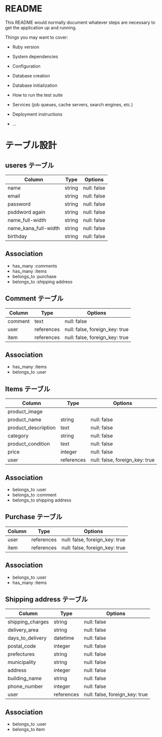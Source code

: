 # README

This README would normally document whatever steps are necessary to get the
application up and running.

Things you may want to cover:

* Ruby version

* System dependencies

* Configuration

* Database creation

* Database initialization

* How to run the test suite

* Services (job queues, cache servers, search engines, etc.)

* Deployment instructions

* ...

# テーブル設計

## useres テーブル

| Column               | Type   |Options      |
|----------------------|--------|-------------|
| name                 | string | null: false |
| email                | string | null: false |
| password             | string | null: false |
| psddword again       | string | null: false |
| name_full-width      | string | null: false |
| name_kana_full-width | string | null: false |
| birthday             | string | null: false |

## Association
- has_many :comments
- has_many :items
- belongs_to :purchase
- belongs_to :shipping address

## Comment テーブル

| Column            | Type       | Options                                    |
|-------------------|------------|--------------------------------------------|
| comment           | text       | null: false                                |
| user              | references | null: false, foreign_key: true             |
| item              | references | null: false, foreign_key: true             |

## Association
- has_many :items
- belongs_to :user

## Items テーブル

| Column               | Type       | Options                         |
|----------------------|------------|---------------------------------|
| product_image        |            |                                 |
| product_name         | string     | null: false                     |
| product_descriiption | text       | null: false                     |
| category             | string     | null: false                     |
| product_condition    | text       | null: false                     |
| price                | integer    | null: false                     | 
| user                 | references | null: false, foreign_key: true  |

## Association
- belongs_to :user
- belongs_to :comment
- belongs_to shipping address


## Purchase テーブル

| Column               | Type       | Options                                   |
|----------------------|------------|-------------------------------------------|
| user                 | references | null: false, foreign_key: true            |
| item                 | references | null: false, foreign_key: true            |

## Association
- belongs_to :user
- has_many :items

## Shipping address テーブル

| Column               | Type       | Options                                 |
|----------------------|------------|-----------------------------------------|
| shipping_charges     | string     | null: false                             |
| delivery_area        | string     | null: false                             | 
| days_to_delivery     | datetime   | null: false                             |
| postal_code          | integer    | null: false                             |
| prefectures          | string     | null: false                             |
| municipality         | string     | null: false                             |
| address              | integer    | null: false                             |
| building_name        | string     | null: false                             |
| phone_number         | integer    | null: false                             |
| user                 | references | null: false, foreign_key: true          |  

## Association
- belongs_to :user
- belongs_to item
